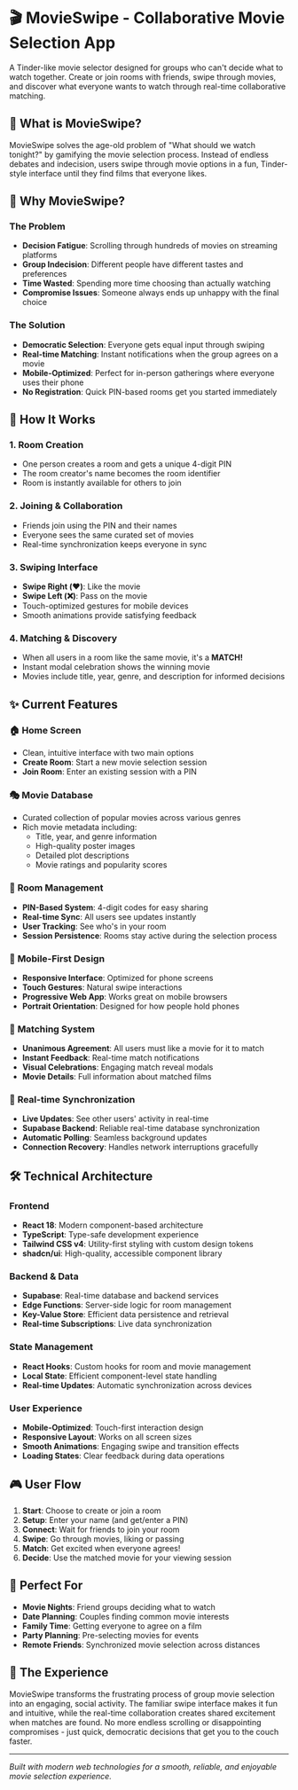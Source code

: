 # 🎬 MovieSwipe - Collaborative Movie Selection App

A Tinder-like movie selector designed for groups who can't decide what to watch together. Create or join rooms with friends, swipe through movies, and discover what everyone wants to watch through real-time collaborative matching.

## 🎯 What is MovieSwipe?

MovieSwipe solves the age-old problem of "What should we watch tonight?" by gamifying the movie selection process. Instead of endless debates and indecision, users swipe through movie options in a fun, Tinder-style interface until they find films that everyone likes.

## 🤔 Why MovieSwipe?

### The Problem
- **Decision Fatigue**: Scrolling through hundreds of movies on streaming platforms
- **Group Indecision**: Different people have different tastes and preferences  
- **Time Wasted**: Spending more time choosing than actually watching
- **Compromise Issues**: Someone always ends up unhappy with the final choice

### The Solution
- **Democratic Selection**: Everyone gets equal input through swiping
- **Real-time Matching**: Instant notifications when the group agrees on a movie
- **Mobile-Optimized**: Perfect for in-person gatherings where everyone uses their phone
- **No Registration**: Quick PIN-based rooms get you started immediately

## 🚀 How It Works

### 1. **Room Creation**
- One person creates a room and gets a unique 4-digit PIN
- The room creator's name becomes the room identifier
- Room is instantly available for others to join

### 2. **Joining & Collaboration** 
- Friends join using the PIN and their names
- Everyone sees the same curated set of movies
- Real-time synchronization keeps everyone in sync

### 3. **Swiping Interface**
- **Swipe Right (❤️)**: Like the movie
- **Swipe Left (❌)**: Pass on the movie  
- Touch-optimized gestures for mobile devices
- Smooth animations provide satisfying feedback

### 4. **Matching & Discovery**
- When all users in a room like the same movie, it's a **MATCH!**
- Instant modal celebration shows the winning movie
- Movies include title, year, genre, and description for informed decisions

## ✨ Current Features

### 🏠 **Home Screen**
- Clean, intuitive interface with two main options
- **Create Room**: Start a new movie selection session
- **Join Room**: Enter an existing session with a PIN

### 🎭 **Movie Database**  
- Curated collection of popular movies across various genres
- Rich movie metadata including:
  - Title, year, and genre information
  - High-quality poster images
  - Detailed plot descriptions
  - Movie ratings and popularity scores

### 👥 **Room Management**
- **PIN-Based System**: 4-digit codes for easy sharing
- **Real-time Sync**: All users see updates instantly  
- **User Tracking**: See who's in your room
- **Session Persistence**: Rooms stay active during the selection process

### 📱 **Mobile-First Design**
- **Responsive Interface**: Optimized for phone screens
- **Touch Gestures**: Natural swipe interactions
- **Progressive Web App**: Works great on mobile browsers
- **Portrait Orientation**: Designed for how people hold phones

### 🎯 **Matching System**
- **Unanimous Agreement**: All users must like a movie for it to match
- **Instant Feedback**: Real-time match notifications
- **Visual Celebrations**: Engaging match reveal modals
- **Movie Details**: Full information about matched films

### 🔄 **Real-time Synchronization**
- **Live Updates**: See other users' activity in real-time
- **Supabase Backend**: Reliable real-time database synchronization
- **Automatic Polling**: Seamless background updates
- **Connection Recovery**: Handles network interruptions gracefully

## 🛠️ Technical Architecture

### Frontend
- **React 18**: Modern component-based architecture
- **TypeScript**: Type-safe development experience
- **Tailwind CSS v4**: Utility-first styling with custom design tokens
- **shadcn/ui**: High-quality, accessible component library

### Backend & Data
- **Supabase**: Real-time database and backend services
- **Edge Functions**: Server-side logic for room management
- **Key-Value Store**: Efficient data persistence and retrieval
- **Real-time Subscriptions**: Live data synchronization

### State Management
- **React Hooks**: Custom hooks for room and movie management
- **Local State**: Efficient component-level state handling
- **Real-time Updates**: Automatic synchronization across devices

### User Experience
- **Mobile-Optimized**: Touch-first interaction design
- **Responsive Layout**: Works on all screen sizes
- **Smooth Animations**: Engaging swipe and transition effects
- **Loading States**: Clear feedback during data operations

## 🎮 User Flow

1. **Start**: Choose to create or join a room
2. **Setup**: Enter your name (and get/enter a PIN)  
3. **Connect**: Wait for friends to join your room
4. **Swipe**: Go through movies, liking or passing
5. **Match**: Get excited when everyone agrees!
6. **Decide**: Use the matched movie for your viewing session

## 🌟 Perfect For

- **Movie Nights**: Friend groups deciding what to watch
- **Date Planning**: Couples finding common movie interests  
- **Family Time**: Getting everyone to agree on a film
- **Party Planning**: Pre-selecting movies for events
- **Remote Friends**: Synchronized movie selection across distances

## 💫 The Experience

MovieSwipe transforms the frustrating process of group movie selection into an engaging, social activity. The familiar swipe interface makes it fun and intuitive, while the real-time collaboration creates shared excitement when matches are found. No more endless scrolling or disappointing compromises - just quick, democratic decisions that get you to the couch faster.

---

*Built with modern web technologies for a smooth, reliable, and enjoyable movie selection experience.*